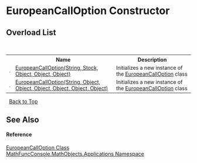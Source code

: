 # EuropeanCallOption Constructor 
 


## Overload List
&nbsp;<table><tr><th></th><th>Name</th><th>Description</th></tr><tr><td>![Public method](media/pubmethod.gif "Public method")</td><td><a href="27187f5e-f82b-186a-66d1-86b24905f555">EuropeanCallOption(String, Stock, Object, Object, Object)</a></td><td>
Initializes a new instance of the <a href="eba7caca-fdfc-f0d3-1b88-57d82e2ee2dc">EuropeanCallOption</a> class</td></tr><tr><td>![Public method](media/pubmethod.gif "Public method")</td><td><a href="67273824-7061-66a1-204f-6314e6fc6ba0">EuropeanCallOption(String, Object, Object, Object, Object, Object, Object)</a></td><td>
Initializes a new instance of the <a href="eba7caca-fdfc-f0d3-1b88-57d82e2ee2dc">EuropeanCallOption</a> class</td></tr></table>&nbsp;
<a href="#europeancalloption-constructor">Back to Top</a>

## See Also


#### Reference
<a href="eba7caca-fdfc-f0d3-1b88-57d82e2ee2dc">EuropeanCallOption Class</a><br /><a href="d9e4b2f9-9258-2f31-ca55-43e6b838bbc3">MathFuncConsole.MathObjects.Applications Namespace</a><br />